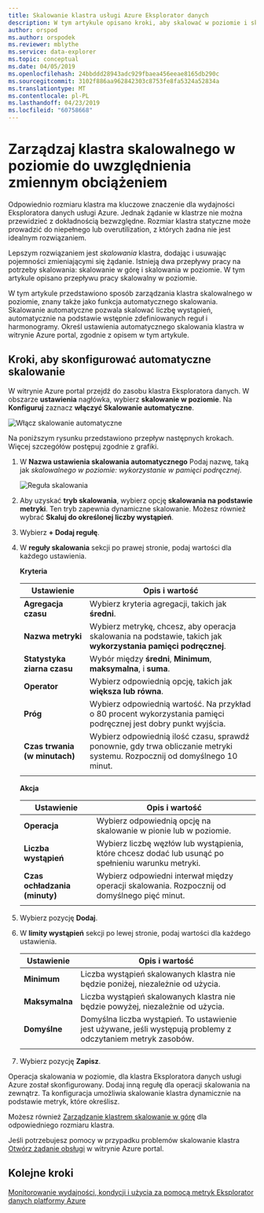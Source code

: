 ```yaml
---
title: Skalowanie klastra usługi Azure Eksplorator danych
description: W tym artykule opisano kroki, aby skalować w poziomie i skalowanie w klastrze usługi Azure Eksplorator danych zależności od zmieniających się żądanie.
author: orspod
ms.author: orspodek
ms.reviewer: mblythe
ms.service: data-explorer
ms.topic: conceptual
ms.date: 04/05/2019
ms.openlocfilehash: 24bbddd28943adc929fbaea456eeae8165db290c
ms.sourcegitcommit: 3102f886aa962842303c8753fe8fa5324a52834a
ms.translationtype: MT
ms.contentlocale: pl-PL
ms.lasthandoff: 04/23/2019
ms.locfileid: "60758668"
---
```

# <a name="manage-cluster-scale-out-to-accommodate-changing-demand"></a>Zarządzaj klastra skalowalnego w poziomie do uwzględnienia zmiennym obciążeniem

Odpowiednio rozmiaru klastra ma kluczowe znaczenie dla wydajności Eksploratora danych usługi Azure. Jednak żądanie w klastrze nie można przewidzieć z dokładnością bezwzględne. Rozmiar klastra statyczne może prowadzić do niepełnego lub overutilization, z których żadna nie jest idealnym rozwiązaniem.

Lepszym rozwiązaniem jest *skalowania* klastra, dodając i usuwając pojemności zmieniającymi się żądanie. Istnieją dwa przepływy pracy na potrzeby skalowania: skalowanie w górę i skalowania w poziomie. W tym artykule opisano przepływu pracy skalowalny w poziomie.

W tym artykule przedstawiono sposób zarządzania klastra skalowalnego w poziomie, znany także jako funkcja automatycznego skalowania. Skalowanie automatyczne pozwala skalować liczbę wystąpień, automatycznie na podstawie wstępnie zdefiniowanych reguł i harmonogramy. Określ ustawienia automatycznego skalowania klastra w witrynie Azure portal, zgodnie z opisem w tym artykule.

## <a name="steps-to-configure-autoscale"></a>Kroki, aby skonfigurować automatyczne skalowanie

W witrynie Azure portal przejdź do zasobu klastra Eksploratora danych. W obszarze **ustawienia** nagłówka, wybierz **skalowanie w poziomie**. Na **Konfiguruj** zaznacz **włączyć Skalowanie automatyczne**.

   ![Włącz skalowanie automatyczne](media/manage-cluster-scaling/enable-autoscale.png)

Na poniższym rysunku przedstawiono przepływ następnych krokach. Więcej szczegółów postępuj zgodnie z grafiki.

1. W **Nazwa ustawienia skalowania automatycznego** Podaj nazwę, taką jak *skalowalnego w poziomie: wykorzystanie w pamięci podręcznej*. 

   ![Reguła skalowania](media/manage-cluster-scaling/scale-rule.png)

2. Aby uzyskać **tryb skalowania**, wybierz opcję **skalowania na podstawie metryki**. Ten tryb zapewnia dynamiczne skalowanie. Możesz również wybrać **Skaluj do określonej liczby wystąpień**.

3. Wybierz **+ Dodaj regułę**.

4. W **reguły skalowania** sekcji po prawej stronie, podaj wartości dla każdego ustawienia.

    **Kryteria**

    | Ustawienie | Opis i wartość |
    | --- | --- |
    | **Agregacja czasu** | Wybierz kryteria agregacji, takich jak **średni**. |
    | **Nazwa metryki** | Wybierz metrykę, chcesz, aby operacja skalowania na podstawie, takich jak **wykorzystania pamięci podręcznej**. |
    | **Statystyka ziarna czasu** | Wybór między **średni**, **Minimum**, **maksymalna**, i **suma**. |
    | **Operator** | Wybierz odpowiednią opcję, takich jak **większa lub równa**. |
    | **Próg** | Wybierz odpowiednią wartość. Na przykład o 80 procent wykorzystania pamięci podręcznej jest dobry punkt wyjścia. |
    | **Czas trwania (w minutach)** | Wybierz odpowiednią ilość czasu, sprawdź ponownie, gdy trwa obliczanie metryki systemu. Rozpocznij od domyślnego 10 minut. |
    |  |  |

    **Akcja**

    | Ustawienie | Opis i wartość |
    | --- | --- |
    | **Operacja** | Wybierz odpowiednią opcję na skalowanie w pionie lub w poziomie. |
    | **Liczba wystąpień** | Wybierz liczbę węzłów lub wystąpienia, które chcesz dodać lub usunąć po spełnieniu warunku metryki. |
    | **Czas ochładzania (minuty)** | Wybierz odpowiedni interwał między operacji skalowania. Rozpocznij od domyślnego pięć minut. |
    |  |  |

5. Wybierz pozycję **Dodaj**.

6. W **limity wystąpień** sekcji po lewej stronie, podaj wartości dla każdego ustawienia.

    | Ustawienie | Opis i wartość |
    | --- | --- |
    | **Minimum** | Liczba wystąpień skalowanych klastra nie będzie poniżej, niezależnie od użycia. |
    | **Maksymalna** | Liczba wystąpień skalowanych klastra nie będzie powyżej, niezależnie od użycia. |
    | **Domyślne** | Domyślna liczba wystąpień. To ustawienie jest używane, jeśli występują problemy z odczytaniem metryk zasobów. |
    |  |  |

7. Wybierz pozycję **Zapisz**.

Operacja skalowania w poziomie, dla klastra Eksploratora danych usługi Azure został skonfigurowany. Dodaj inną regułę dla operacji skalowania na zewnątrz. Ta konfiguracja umożliwia skalowanie klastra dynamicznie na podstawie metryk, które określisz.

Możesz również [Zarządzanie klastrem skalowanie w górę](manage-cluster-scale-up.md) dla odpowiedniego rozmiaru klastra.

Jeśli potrzebujesz pomocy w przypadku problemów skalowanie klastra [Otwórz żądanie obsługi](https://portal.azure.com/#blade/Microsoft_Azure_Support/HelpAndSupportBlade/overview) w witrynie Azure portal.

## <a name="next-steps"></a>Kolejne kroki

[Monitorowanie wydajności, kondycji i użycia za pomocą metryk Eksplorator danych platformy Azure](using-metrics.md)
